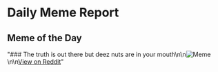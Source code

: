 # Daily Meme Report

## Meme of the Day
"### The truth is out there but deez nuts are in your mouth\n\n![Meme](https://i.redd.it/k7gdhfcjg49e1.png)\n\n[View on Reddit](https://redd.it/1hmgyu3)"
